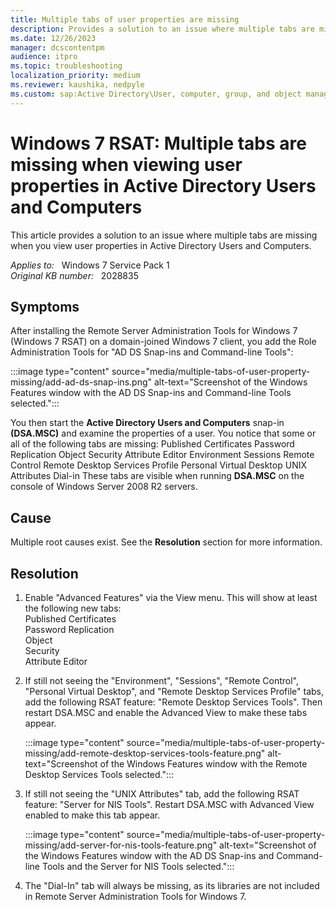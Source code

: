 ```yaml
---
title: Multiple tabs of user properties are missing
description: Provides a solution to an issue where multiple tabs are missing when you view user properties in Active Directory Users and Computers.
ms.date: 12/26/2023
manager: dcscontentpm
audience: itpro
ms.topic: troubleshooting
localization_priority: medium
ms.reviewer: kaushika, nedpyle
ms.custom: sap:Active Directory\User, computer, group, and object management, csstroubleshoot
---
```

# Windows 7 RSAT: Multiple tabs are missing when viewing user properties in Active Directory Users and Computers

This article provides a solution to an issue where multiple tabs are missing when you view user properties in Active Directory Users and Computers.

_Applies to:_ &nbsp; Windows 7 Service Pack 1  
_Original KB number:_ &nbsp; 2028835

## Symptoms

After installing the Remote Server Administration Tools for Windows 7 (Windows 7 RSAT) on a domain-joined Windows 7 client, you add the Role Administration Tools for "AD DS Snap-ins and Command-line Tools":

:::image type="content" source="media/multiple-tabs-of-user-property-missing/add-ad-ds-snap-ins.png" alt-text="Screenshot of the Windows Features window with the AD DS Snap-ins and Command-line Tools selected.":::

You then start the **Active Directory Users and Computers** snap-in **(DSA.MSC)** and examine the properties of a user. You notice that some or all of the following tabs are missing:
Published Certificates
Password Replication
Object
Security
Attribute Editor
Environment
Sessions
Remote Control
Remote Desktop Services Profile
Personal Virtual Desktop
UNIX Attributes
Dial-in
These tabs are visible when running **DSA.MSC** on the console of Windows Server 2008 R2 servers.

## Cause

Multiple root causes exist. See the **Resolution** section for more information.

## Resolution

1. Enable "Advanced Features" via the View menu. This will show at least the following new tabs:  
Published Certificates  
Password Replication  
Object  
Security  
Attribute Editor
2. If still not seeing the "Environment", "Sessions", "Remote Control", "Personal Virtual Desktop", and "Remote Desktop Services Profile" tabs, add the following RSAT feature: "Remote Desktop Services Tools". Then restart DSA.MSC and enable the Advanced View to make these tabs appear.  

    :::image type="content" source="media/multiple-tabs-of-user-property-missing/add-remote-desktop-services-tools-feature.png" alt-text="Screenshot of the Windows Features window with the Remote Desktop Services Tools selected.":::

3. If still not seeing the "UNIX Attributes" tab, add the following RSAT feature: "Server for NIS Tools". Restart DSA.MSC with Advanced View enabled to make this tab appear.  

    :::image type="content" source="media/multiple-tabs-of-user-property-missing/add-server-for-nis-tools-feature.png" alt-text="Screenshot of the Windows Features window with the AD DS Snap-ins and Command-line Tools and the Server for NIS Tools selected.":::

4. The "Dial-In" tab will always be missing, as its libraries are not included in Remote Server Administration Tools for Windows 7.
